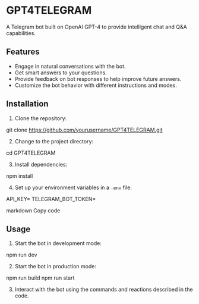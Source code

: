 # GPT4TELEGRAM

A Telegram bot built on OpenAI GPT-4 to provide intelligent chat and Q&A capabilities.

## Features

- Engage in natural conversations with the bot.
- Get smart answers to your questions.
- Provide feedback on bot responses to help improve future answers.
- Customize the bot behavior with different instructions and modes.

## Installation

1. Clone the repository:

git clone https://github.com/yourusername/GPT4TELEGRAM.git


2. Change to the project directory:

cd GPT4TELEGRAM


3. Install dependencies:

npm install


4. Set up your environment variables in a `.env` file:

API_KEY=<Your OpenAI API Key>
TELEGRAM_BOT_TOKEN=<Your Telegram Bot Token>

markdown
Copy code

## Usage

1. Start the bot in development mode:

npm run dev

2. Start the bot in production mode:

npm run build
npm run start


3. Interact with the bot using the commands and reactions described in the code.

